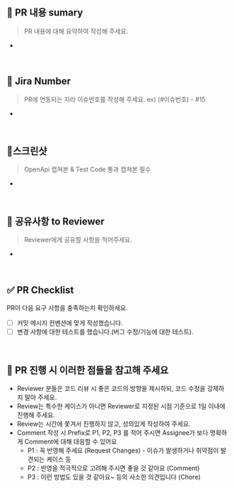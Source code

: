 ## 📝 PR 내용 sumary
> PR 내용에 대해 요약하여 작성해 주세요.
-

<br>

## 🔗 Jira Number
> PR에 연동되는 지라 이슈번호를 작성해 주세요. ex) (#이슈번호) - #15
- 

<br>

## 📸스크린샷
> OpenApi 캡쳐본 & Test Code 통과 캡쳐본 필수
- 

<br>

## 💬 공유사항 to Reviewer
> Reviewer에게 공유할 사항을 적어주세요.
-

<br>

## ✅ PR Checklist

PR이 다음 요구 사항을 충족하는지 확인하세요.

- [ ] 커밋 메시지 컨벤션에 맞게 작성했습니다.
- [ ] 변경 사항에 대한 테스트를 했습니다.(버그 수정/기능에 대한 테스트).

<br>

## 📌 PR 진행 시 이러한 점들을 참고해 주세요
* Reviewer 분들은 코드 리뷰 시 좋은 코드의 방향을 제시하되, 코드 수정을 강제하지 말아 주세요.
* Review는 특수한 케이스가 아니면 Reviewer로 지정된 시점 기준으로 1일 이내에 진행해 주세요.
* Review는 시간에 쫓겨서 진행하지 않고, 성의있게 작성하여 주세요.
* Comment 작성 시 Prefix로 P1, P2, P3 를 적어 주시면 Assignee가 보다 명확하게 Comment에 대해 대응할 수 있어요
    * P1 : 꼭 반영해 주세요 (Request Changes) - 이슈가 발생하거나 취약점이 발견되는 케이스 등
    * P2 : 반영을 적극적으로 고려해 주시면 좋을 것 같아요 (Comment)
    * P3 : 이런 방법도 있을 것 같아요~ 등의 사소한 의견입니다 (Chore)
#
